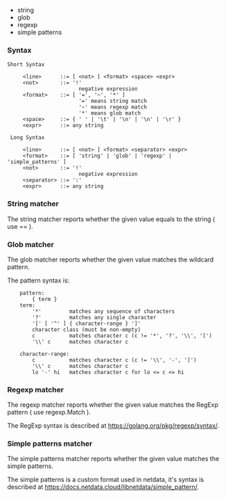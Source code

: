 

  * string
  * glob
  * regexp
  * simple patterns
  
### Syntax
```
Short Syntax

     <line>      ::= [ <not> ] <format> <space> <expr>
     <not>       ::= '!'
                       negative expression
     <format>    ::= [ '=', '~', '*' ]
                       '=' means string match
                       '~' means regexp match
                       '*' means glob match
     <space>     ::= { ' ' | '\t' | '\n' | '\n' | '\r' }
     <expr>      ::= any string

 Long Syntax

     <line>      ::= [ <not> ] <format> <separator> <expr>
     <format>    ::= [ 'string' | 'glob' | 'regexp' | 'simple_patterns' ]
     <not>       ::= '!'
                       negative expression
     <separator> ::= ':'
     <expr>      ::= any string
```

### String matcher
The string matcher reports whether the given value equals to the string ( use == ).

### Glob matcher
The glob matcher reports whether the given value matches the wildcard pattern.

The pattern syntax is:
```
    pattern:
        { term }
    term:
        '*'         matches any sequence of characters
        '?'         matches any single character
        '[' [ '^' ] { character-range } ']'
        character class (must be non-empty)
        c           matches character c (c != '*', '?', '\\', '[')
        '\\' c      matches character c

    character-range:
        c           matches character c (c != '\\', '-', ']')
        '\\' c      matches character c
        lo '-' hi   matches character c for lo <= c <= hi
```
      
### Regexp matcher
The regexp matcher reports whether the given value matches the RegExp pattern ( use regexp.Match ).

The RegExp syntax is described at https://golang.org/pkg/regexp/syntax/.

### Simple patterns matcher
The simple patterns matcher reports whether the given value matches the simple patterns.

The simple patterns is a custom format used in netdata, it's syntax is described at https://docs.netdata.cloud/libnetdata/simple_pattern/.



